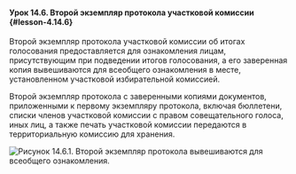 #### Урок 14.6. Второй экземпляр протокола участковой комиссии {#lesson-4.14.6}

Второй экземпляр протокола участковой комиссии об итогах голосования предоставляется для ознакомления лицам, присутствующим при подведении итогов голосования, а его заверенная копия вывешиваются для всеобщего ознакомления в месте, установленном участковой избирательной комиссией.

Второй экземпляр протокола с заверенными копиями документов, приложенными к первому экземпляру протокола, включая бюллетени, списки членов участковой комиссии с правом совещательного голоса, иных лиц, а также печать участковой комиссии передаются в территориальную комиссию для хранения.

![Рисунок 14.6.1. Второй экземпляр протокола вывешиваются для всеобщего ознакомления.](./4.14.6.1.png)
